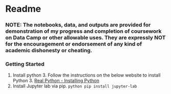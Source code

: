 # Readme

### NOTE: The notebooks, data, and outputs are provided for demonstration of my progress and completion of coursework on Data Camp or other allowable uses. They are expressly NOT for the encouragement or endorsement of any kind of academic dishonesty or cheating.

### Getting Started

1. Install python 3.
Follow the instructions on the below website to install Python 3.
[Real Python - Installing Python](https://realpython.com/installing-python/)
2. Install Jupyter lab via pip.
```python pip install jupyter-lab```